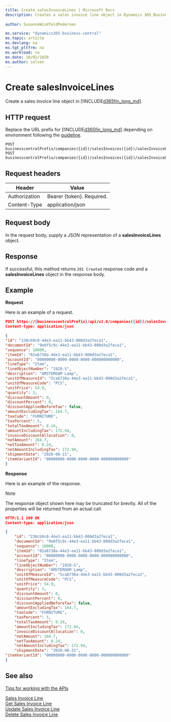 ```yaml
---
title: Create salesInvoiceLines | Microsoft Docs
description: Creates a sales invoice line object in Dynamics 365 Business Central. 
 
author: SusanneWindfeldPedersen

ms.service: "dynamics365-business-central"
ms.topic: article
ms.devlang: na
ms.tgt_pltfrm: na
ms.workload: na
ms.date: 10/01/2020
ms.author: solsen
---
```


# Create salesInvoiceLines
Create a sales invoice line object in [!INCLUDE[d365fin_long_md](../../includes/d365fin_long_md.md)].

## HTTP request
Replace the URL prefix for [!INCLUDE[d365fin_long_md](../../includes/d365fin_long_md.md)] depending on environment following the [guideline](../../v2.0/endpoints-apis-for-dynamics.md).

```
POST businesscentralPrefix/companies({id})/salesInvoices({id})/salesInvoiceLines
POST businesscentralPrefix/companies({id})/salesInvoices({id})/salesInvoiceLines({salesInvoiceLineId})
```

## Request headers

|Header        |Value                      |
|--------------|---------------------------|
|Authorization |Bearer {token}. Required.  |
|Content-Type  |application/json           |

## Request body
In the request body, supply a JSON representation of a **salesInvoiceLines** object.

## Response
If successful, this method returns ```201 Created``` response code and a **salesInvoiceLines** object in the response body.

## Example

**Request**

Here is an example of a request.

```json
POST https://{businesscentralPrefix}/api/v2.0/companies({id})/salesInvoices({id})/salesInvoiceLines
Content-type: application/json

{
"id": "238cb9c0-44e3-ea11-bb43-000d3a2feca1",
"documentId": "9e0f5c9c-44e3-ea11-bb43-000d3a2feca1",
"sequence": 10000,
"itemId": "02a6738a-44e3-ea11-bb43-000d3a2feca1",
"accountId": "00000000-0000-0000-0000-000000000000",
"lineType": "Item",
"lineObjectNumber": "1928-S",
"description": "AMSTERDAM Lamp",
"unitOfMeasureId": "5ca6738a-44e3-ea11-bb43-000d3a2feca1",
"unitOfMeasureCode": "PCS",
"unitPrice": 54.9,
"quantity": 3,
"discountAmount": 0,
"discountPercent": 0,
"discountAppliedBeforeTax": false,
"amountExcludingTax": 164.7,
"taxCode": "FURNITURE",
"taxPercent": 5,
"totalTaxAmount": 8.24,
"amountIncludingTax": 172.94,
"invoiceDiscountAllocation": 0,
"netAmount": 164.7,
"netTaxAmount": 8.24,
"netAmountIncludingTax": 172.94,
"shipmentDate": "2020-08-21",
"itemVariantId": "00000000-0000-0000-0000-000000000000"
}
```

**Response**

Here is an example of the response. 

> [!NOTE]  
>   The response object shown here may be truncated for brevity. All of the properties will be returned from an actual call.

```json
HTTP/1.1 200 OK
Content-type: application/json

{
    "id": "238cb9c0-44e3-ea11-bb43-000d3a2feca1",
    "documentId": "9e0f5c9c-44e3-ea11-bb43-000d3a2feca1",
    "sequence": 10000,
    "itemId": "02a6738a-44e3-ea11-bb43-000d3a2feca1",
    "accountId": "00000000-0000-0000-0000-000000000000",
    "lineType": "Item",
    "lineObjectNumber": "1928-S",
    "description": "AMSTERDAM Lamp",
    "unitOfMeasureId": "5ca6738a-44e3-ea11-bb43-000d3a2feca1",
    "unitOfMeasureCode": "PCS",
    "unitPrice": 54.9,
    "quantity": 3,
    "discountAmount": 0,
    "discountPercent": 0,
    "discountAppliedBeforeTax": false,
    "amountExcludingTax": 164.7,
    "taxCode": "FURNITURE",
    "taxPercent": 5,
    "totalTaxAmount": 8.24,
    "amountIncludingTax": 172.94,
    "invoiceDiscountAllocation": 0,
    "netAmount": 164.7,
    "netTaxAmount": 8.24,
    "netAmountIncludingTax": 172.94,
    "shipmentDate": "2020-08-21",
"itemVariantId": "00000000-0000-0000-0000-000000000000"
}
```

## See also
[Tips for working with the APIs](/dynamics365/business-central/dev-itpro/developer/devenv-connect-apps-tips)  

[Sales Invoice Line](../resources/dynamics_salesinvoiceline.md)  
[Get Sales Invoice Line](dynamics_salesinvoiceline_get.md)  
[Update Sales Invoice Line](dynamics_salesinvoiceline_update.md)  
[Delete Sales Invoice Line](dynamics_salesinvoiceline_delete.md)  